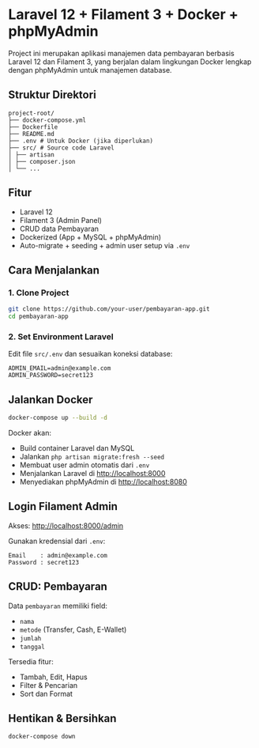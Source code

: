 # Laravel 12 + Filament 3 + Docker + phpMyAdmin

Project ini merupakan aplikasi manajemen data pembayaran berbasis Laravel 12 dan Filament 3, yang berjalan dalam lingkungan Docker lengkap dengan phpMyAdmin untuk manajemen database.

## Struktur Direktori

```
project-root/
├── docker-compose.yml
├── Dockerfile
├── README.md
├── .env # Untuk Docker (jika diperlukan)
├── src/ # Source code Laravel
│ ├── artisan
│ ├── composer.json
│ └── ...
```

## Fitur

- Laravel 12
- Filament 3 (Admin Panel)
- CRUD data Pembayaran
- Dockerized (App + MySQL + phpMyAdmin)
- Auto-migrate + seeding + admin user setup via `.env`

## Cara Menjalankan

### 1. **Clone Project**

```bash
git clone https://github.com/your-user/pembayaran-app.git
cd pembayaran-app
```

### 2. **Set Environment Laravel**

Edit file `src/.env` dan sesuaikan koneksi database:

```env
ADMIN_EMAIL=admin@example.com
ADMIN_PASSWORD=secret123
```

## Jalankan Docker

```bash
docker-compose up --build -d
```

Docker akan:

- Build container Laravel dan MySQL
- Jalankan `php artisan migrate:fresh --seed`
- Membuat user admin otomatis dari `.env`
- Menjalankan Laravel di [http://localhost:8000](http://localhost:8000)
- Menyediakan phpMyAdmin di [http://localhost:8080](http://localhost:8080)

## Login Filament Admin

Akses: [http://localhost:8000/admin](http://localhost:8000/admin)

Gunakan kredensial dari `.env`:

```env
Email    : admin@example.com
Password : secret123
```

## CRUD: Pembayaran

Data `pembayaran` memiliki field:

- `nama`
- `metode` (Transfer, Cash, E-Wallet)
- `jumlah`
- `tanggal`

Tersedia fitur:

- Tambah, Edit, Hapus
- Filter & Pencarian
- Sort dan Format

## Hentikan & Bersihkan

```bash
docker-compose down
```

